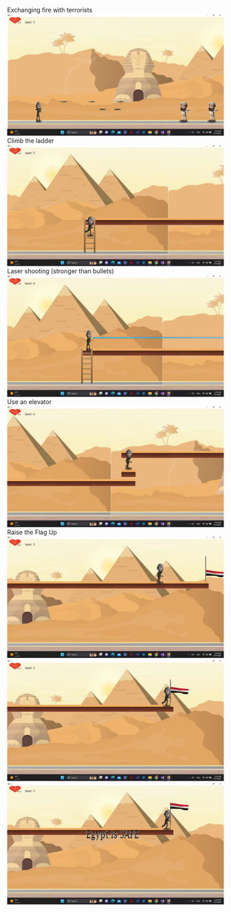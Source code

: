 Exchanging fire with terrorists
![Project Screenshot](Screenshot(129).png)
Climb the ladder
![Project Screenshot](Screenshot(130).png)
Laser shooting (stronger than bullets)
![Project Screenshot](Screenshot(131).png)
Use an elevator
![Project Screenshot](Screenshot(132).png)
Raise the Flag Up
![Project Screenshot](Screenshot(133).png)
![Project Screenshot](Screenshot(134).png)
![Project Screenshot](Screenshot(135).png)
